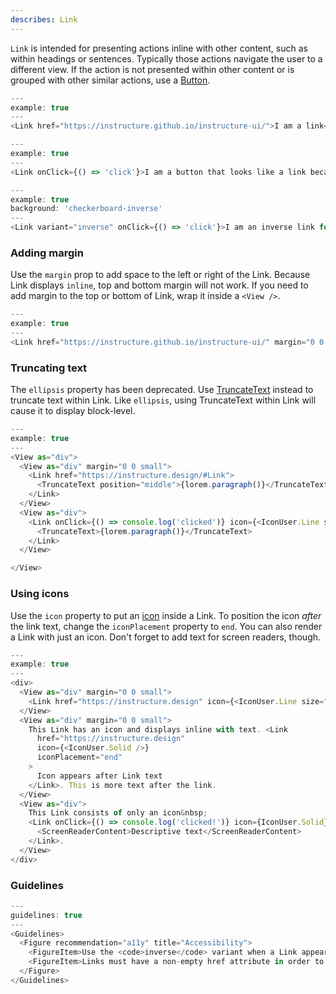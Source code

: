 ```yaml
---
describes: Link
---
```


`Link` is intended for presenting actions inline with other content, such as within headings or sentences. Typically those actions navigate the user to a different view. If the action is not presented within other content or is grouped with other similar actions, use a [Button](#Button).

```js
---
example: true
---
<Link href="https://instructure.github.io/instructure-ui/">I am a link</Link>
```

```js
---
example: true
---
<Link onClick={() => 'click'}>I am a button that looks like a link because I have no href prop</Link>
```

```js
---
example: true
background: 'checkerboard-inverse'
---
<Link variant="inverse" onClick={() => 'click'}>I am an inverse link for use with dark backgrounds</Link>
```

### Adding margin

Use the `margin` prop to add space to the left or right of the Link. Because
Link displays `inline`, top and bottom margin will not work. If you need
to add margin to the top or bottom of Link, wrap it inside a `<View />`.

```js
---
example: true
---
<Link href="https://instructure.github.io/instructure-ui/" margin="0 0 0 large">I am a link with left margin</Link>
```

### Truncating text

The `ellipsis` property has been deprecated. Use [TruncateText](#TruncateText) instead to truncate text within Link.
Like `ellipsis`, using TruncateText within Link will cause it to display block-level.

```js
---
example: true
---
<View as="div">
  <View as="div" margin="0 0 small">
    <Link href="https://instructure.design/#Link">
      <TruncateText position="middle">{lorem.paragraph()}</TruncateText>
    </Link>
  </View>
  <View as="div">
    <Link onClick={() => console.log('clicked')} icon={<IconUser.Line size="small" />}>
      <TruncateText>{lorem.paragraph()}</TruncateText>
    </Link>
  </View>

</View>
```

### Using icons

Use the `icon` property to put an [icon](#iconography) inside a Link. To position the
icon _after_ the link text, change the `iconPlacement` property to `end`. You can also
render a Link with just an icon. Don't forget to add text for screen readers, though.

```js
---
example: true
---
<div>
  <View as="div" margin="0 0 small">
    <Link href="https://instructure.design" icon={<IconUser.Line size="small" />}>Icon before text</Link>
  </View>
  <View as="div" margin="0 0 small">
    This Link has an icon and displays inline with text. <Link
      href="https://instructure.design"
      icon={<IconUser.Solid />}
      iconPlacement="end"
    >
      Icon appears after Link text
    </Link>. This is more text after the link.
  </View>
  <View as="div">
    This Link consists of only an icon&nbsp;
    <Link onClick={() => console.log('clicked!')} icon={IconUser.Solid}>
      <ScreenReaderContent>Descriptive text</ScreenReaderContent>
    </Link>.
  </View>
</div>
```

### Guidelines

```js
---
guidelines: true
---
<Guidelines>
  <Figure recommendation="a11y" title="Accessibility">
    <FigureItem>Use the <code>inverse</code> variant when a Link appear on a dark background to ensure adequate contrast</FigureItem>
    <FigureItem>Links must have a non-empty href attribute in order to be considered true links and to be accessible to keyboard users</FigureItem>
  </Figure>
</Guidelines>
```

